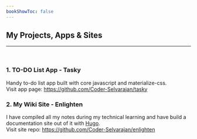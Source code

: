 ```yaml
---
bookShowToc: false
---
```


## My Projects, Apps & Sites
---
<br/>

### 1. TO-DO List App - Tasky

Handy to-do list app built with core javascript and materialize-css. <br/>
Visit app page: https://github.com/Coder-Selvarajan/tasky


### 2. My Wiki Site - Enlighten

I have compiled all my notes during my technical learning and have build a documentation site out of it with [Hugo](https://gohugo.io/). <br/>
Visit site repo: https://github.com/Coder-Selvarajan/enlighten
